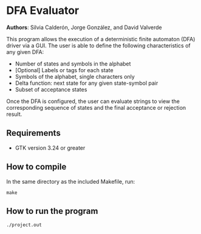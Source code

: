 
# DFA Evaluator

**Authors**: Silvia Calderón, Jorge González, and David Valverde

This program allows the execution of a deterministic finite automaton (DFA) driver via a GUI. The user is able to define the following characteristics of any given DFA:

- Number of states and symbols in the alphabet
- [Optional] Labels or tags for each state
- Symbols of the alphabet, single characters only
- Delta function: next state for any given state-symbol pair
- Subset of acceptance states

Once the DFA is configured, the user can evaluate strings to view the corresponding sequence of states and the final acceptance or rejection result.

## Requirements

- GTK version 3.24 or greater

## How to compile
In the same directory as the included Makefile, run:

    make

## How to run the program

    ./project.out
